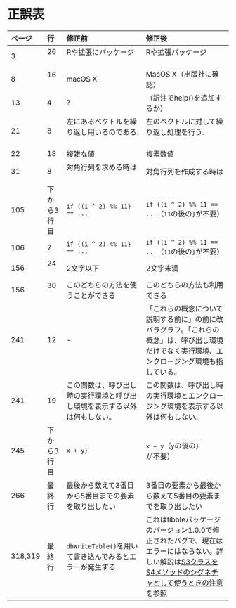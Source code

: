 # 正誤表

| ページ  | 行          | 修正前                   | 修正後              |
|:--------|:------------|:-------------------------|:--------------------|
| 3    | 26      | Rや拡張にパッケージ                 |Rや拡張パッケージ             |
| 8    | 16      | macOS X                |MacOS X（出版社に確認）             |
| 13    | 4      | ?                 |（訳注でhelp()を追加するか）             |
| 21    | 8      | 左にあるベクトルを繰り返し用いるのである.                 |左のベクトルに対して繰り返し処理を行う.             |
| 22    | 18      | 複雑な値                 | 複素数値            |
| 31    | 8      | 対角行列を求める時は                | 対角行列を作成する時は  |
| 105   | 下から3行目 | `if ((i ^ 2) %% 11} == ...` | `if ((i ^ 2) %% 11 == ...`（`11`の後の`}`が不要） |
| 106   | 7       | `if ((i ^ 2) %% 11} == ...` | `if ((i ^ 2) %% 11 == ...`（`11`の後の`}`が不要） |
| 156   | 24       | 2文字以下 |2文字未満 |
| 156   | 30       | このどちらの方法を使うことができる| このどちらの方法も利用できる |
| 241    | 12     | - | 「これらの概念について説明する前に」の前に改パラグラフ。「これらの概念」は、呼び出し環境だけでなく実行環境、エンクロージング環境も指している。 |
| 241    | 19     | この関数は、呼び出し時の実行環境と呼び出し環境を表示する以外は何もしない。 | この関数は、呼び出し時の実行環境とエンクロージング環境を表示する以外は何もしない。 |
| 245    | 下から3行目 | `x + y}` | `x + y`（`y`の後の`}`が不要） |
| 266    | 最終行    | 最後から数えて3番目から5番目までの要素を取り出したい | 3番目の要素から最後から数えて5番目の要素までを取り出したい |
| 318,319 | 最終行    | `dbWriteTable()`を用いて書き込んでみるとエラーが発生する | これはtibbleパッケージのバージョン1.0.0で修正されたバグで、現在はエラーにはならない。詳しい解説は[S3クラスをS4メソッドのシグネチャとして使うときの注意](setOldClass.md)を参照 |
